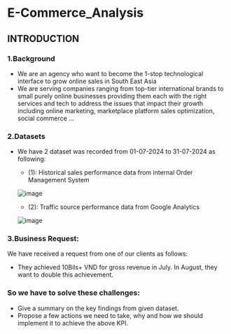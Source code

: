 # E-Commerce_Analysis
## INTRODUCTION
### 1.Background
- We are an agency who want to become the 1-stop technological interface to grow online sales in South East Asia
- We are serving companies ranging from top-tier international brands to small purely online businesses providing them each with the right services and tech to address the issues that impact their growth including online marketing, marketplace platform sales optimization, social commerce ...

### 2.Datasets
- We have 2 dataset was recorded from 01-07-2024 to 31-07-2024 as following:  
    - (1): Historical sales performance data from internal Order Management System
      
    ![image](https://github.com/user-attachments/assets/503bf474-74f6-4b8d-8836-98feeaadd607)

    - (2): Traffic source performance data from Google Analytics

    ![image](https://github.com/user-attachments/assets/3a4c68f2-e4d3-4691-87ab-4286a4140c11)

### 3.Business Request: 
  We have received a request from one of our clients as follows: 
  - They achieved 10Bils+ VND for gross revenue in July. In August, they want to double this achievement.
###  So we have to solve these challenges:
  - Give a summary on the key findings from given dataset.
  - Propose a few actions we need to take, why and how we should implement it to achieve the above KPI.
